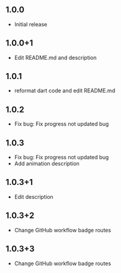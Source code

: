 ## 1.0.0

- Initial release

## 1.0.0+1

- Edit README.md and description

## 1.0.1

- reformat dart code and edit README.md

## 1.0.2

- Fix bug: Fix progress not updated bug

## 1.0.3

- Fix bug: Fix progress not updated bug
- Add animation description 

## 1.0.3+1

- Edit description

## 1.0.3+2

- Change GitHub workflow badge routes

## 1.0.3+3

- Change GitHub workflow badge routes
